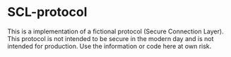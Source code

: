 # SCL-protocol
This is a implementation of a fictional protocol (Secure Connection Layer). This protocol is not intended to be secure in the modern day and is not intended for production. Use the information or code here at own risk.
